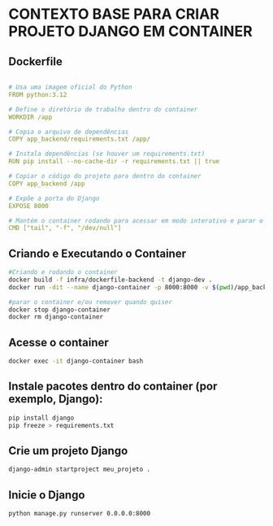 # CONTEXTO BASE PARA CRIAR PROJETO DJANGO EM CONTAINER

## Dockerfile
```yaml

# Usa uma imagem oficial do Python
FROM python:3.12

# Define o diretório de trabalho dentro do container
WORKDIR /app

# Copia o arquivo de dependências
COPY app_backend/requirements.txt /app/

# Instala dependências (se houver um requirements.txt)
RUN pip install --no-cache-dir -r requirements.txt || true

# Copiar o código do projeto para dentro do container
COPY app_backend /app

# Expõe a porta do Django
EXPOSE 8000

# Mantém o container rodando para acessar em modo interativo e parar o django sem parar o container (facilita o desenvolvimento)
CMD ["tail", "-f", "/dev/null"]

```

## Criando e Executando o Container
```bash
#Criando e rodando o container
docker build -f infra/dockerfile-backend -t django-dev .
docker run -dit --name django-container -p 8000:8000 -v $(pwd)/app_backend:/app django-dev

#parar o container e/ou remover quando quiser
docker stop django-container
docker rm django-container
```

## Acesse o container
```bash
docker exec -it django-container bash
```

## Instale pacotes dentro do container (por exemplo, Django):
```bash
pip install django
pip freeze > requirements.txt
```

## Crie um projeto Django
```bash
django-admin startproject meu_projeto .
```

## Inicie o Django
```bash 
python manage.py runserver 0.0.0.0:8000
```